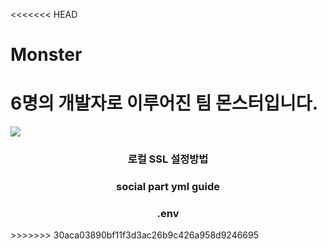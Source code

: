 <<<<<<< HEAD
# Monster
 
 
6명의 개발자로 이루어진 팀 몬스터입니다.
=======
<img src="https://capsule-render.vercel.app/api?type=waving&color=auto&height=200&section=header&text=BackEnd_SEY&fontSize=90" />

<div align="center">
  <h3>로컬 SSL 설정방법</h3>
</div>
<div align="center">
  <h3>social part yml guide</h3>
</div>
<div align="center">
  <h3>.env</h3>
</div>
>>>>>>> 30aca03890bf11f3d3ac26b9c426a958d9246695
